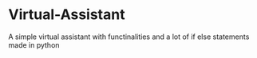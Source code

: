 # Virtual-Assistant
A simple virtual assistant with functinalities and a lot of if else statements made in python
